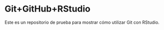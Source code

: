 # Git+GitHub+RStudio

Este es un repositorio de prueba para mostrar cómo utilizar Git con RStudio.

